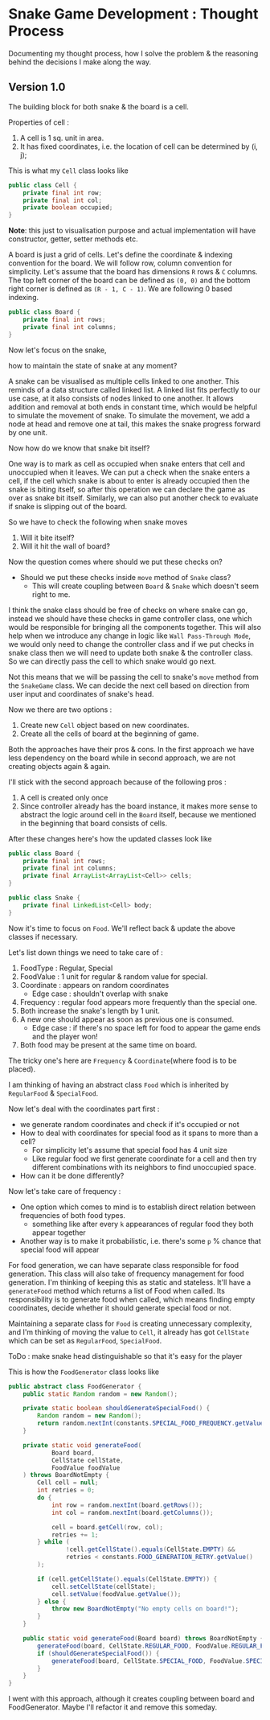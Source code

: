 # Snake Game Development : Thought Process
Documenting my thought process, how I solve the problem & the reasoning behind the decisions I make along the way.

## Version 1.0

The building block for both snake & the board is a cell.

Properties of cell :
1. A cell is 1 sq. unit in area.
2. It has fixed coordinates, i.e. the location of cell can be determined by (i, j);

This is what my `Cell` class looks like
```java
public class Cell {
    private final int row;
    private final int col;
    private boolean occupied;
}
```
**Note**: this just to visualisation purpose and actual implementation will have constructor, getter, setter methods etc.

A board is just a grid of cells. Let's define the coordinate & indexing convention for the board.
We will follow row, column convention for simplicity. Let's assume that the board has dimensions `R` rows & `C` columns.
The top left corner of the board can be defined as `(0, 0)` and the bottom right corner is defined as `(R - 1, C - 1)`. We are following 0 based indexing.
```java
public class Board {
    private final int rows;
    private final int columns;
}
```

Now let's focus on the snake, 

how to maintain the state of snake at any moment? 

A snake can be visualised as multiple cells linked to one another.
This reminds of a data structure called linked list. A linked list fits perfectly to our use case, at it also consists of nodes linked to one another. 
It allows addition and removal at both ends in constant time, which would be helpful to simulate the movement of snake.
To simulate the movement, we add a node at head and remove one at tail, this makes the snake progress forward by one unit.

Now how do we know that snake bit itself?

One way is to mark as cell as occupied when snake enters that cell and unoccupied when it leaves. 
We can put a check when the snake enters a cell, if the cell which snake is about to enter is already occupied then the snake is biting itself, 
so after this operation we can declare the game as over as snake bit itself.
Similarly, we can also put another check to evaluate if snake is slipping out of the board. 

So we have to check the following when snake moves
1. Will it bite itself?
2. Will it hit the wall of board?

Now the question comes where should we put these checks on?

* Should we put these checks inside `move` method of `Snake` class? 
  * This will create coupling between `Board` & `Snake` which doesn't seem right to me.

I think the snake class should be free of checks on where snake can go, instead we should have these checks in game controller class, one which would be responsible for bringing all the components together.
This will also help when we introduce any change in logic like `Wall Pass-Through Mode`, we would only need to change the controller class and if we put checks in snake class then we will need to update both snake & the controller class.
So we can directly pass the cell to which snake would go next. 

Not this means that we will be passing the cell to snake's `move` method from the `SnakeGame` class. We can decide the next cell based on direction from user input and coordinates of snake's head.

Now we there are two options : 
1. Create new `Cell` object based on new coordinates.
2. Create all the cells of board at the beginning of game.

Both the approaches have their pros & cons. 
In the first approach we have less dependency on the board while in second approach,
we are not creating objects again & again.

I'll stick with the second approach because of the following pros : 
1. A cell is created only once
2. Since controller already has the board instance, it makes more sense to abstract the logic around cell in the `Board` itself, because we mentioned in the beginning that board consists of cells.

After these changes here's how the updated classes look like
```java
public class Board {
    private final int rows;
    private final int columns;
    private final ArrayList<ArrayList<Cell>> cells;
}
```
```java
public class Snake {
    private final LinkedList<Cell> body;
}
```

Now it's time to focus on `Food`. We'll reflect back & update the above classes if necessary.

Let's list down things we need to take care of :
1. FoodType : Regular, Special
2. FoodValue : 1 unit for regular & random value for special.
3. Coordinate : appears on random coordinates
   * Edge case : shouldn't overlap with snake
4. Frequency : regular food appears more frequently than the special one.
5. Both increase the snake's length by 1 unit.
6. A new one should appear as soon as previous one is consumed.
   * Edge case : if there's no space left for food to appear the game ends and the player won!
7. Both food may be present at the same time on board.

The tricky one's here are `Frequency` & `Coordinate`(where food is to be placed).

I am thinking of having an abstract class `Food` which is inherited by `RegularFood` & `SpecialFood`.

Now let's deal with the coordinates part first : 
* we generate random coordinates and check if it's occupied or not
* How to deal with coordinates for special food as it spans to more than a cell?
  * For simplicity let's assume that special food has 4 unit size
  * Like regular food we first generate coordinate for a cell and then try different combinations with its neighbors to find unoccupied space. 
* How can it be done differently?


Now let's take care of frequency : 
* One option which comes to mind is to establish direct relation between frequencies of both food types.
  * something like after every `k` appearances of regular food they both appear together
* Another way is to make it probabilistic, i.e. there's some `p` % chance that special food will appear

For food generation, we can have separate class responsible for food generation. This class will also take of frequency management 
for food generation. I'm thinking of keeping this as static and stateless. It'll have a `generateFood` method which returns a list of 
Food when called. Its responsibility is to generate food when called, which means finding empty coordinates, decide whether it should generate special
food or not.

Maintaining a separate class for `Food` is creating unnecessary complexity, and I'm thinking of moving the value to `Cell`, it already has got `CellState`
which can be set as `RegularFood`, `SpecialFood`.

ToDo : make snake head distinguishable so that it's easy for the player

This is how the `FoodGenerator` class looks like
```java
public abstract class FoodGenerator {
    public static Random random = new Random();

    private static boolean shouldGenerateSpecialFood() {
        Random random = new Random();
        return random.nextInt(constants.SPECIAL_FOOD_FREQUENCY.getValue()) == 0;
    }

    private static void generateFood(
            Board board,
            CellState cellState,
            FoodValue foodValue
    ) throws BoardNotEmpty {
        Cell cell = null;
        int retries = 0;
        do {
            int row = random.nextInt(board.getRows());
            int col = random.nextInt(board.getColumns());

            cell = board.getCell(row, col);
            retries += 1;
        } while (
                !cell.getCellState().equals(CellState.EMPTY) &&
                retries < constants.FOOD_GENERATION_RETRY.getValue()
        );

        if (cell.getCellState().equals(CellState.EMPTY)) {
            cell.setCellState(cellState);
            cell.setValue(foodValue.getValue());
        } else {
            throw new BoardNotEmpty("No empty cells on board!");
        }
    }

    public static void generateFood(Board board) throws BoardNotEmpty {
        generateFood(board, CellState.REGULAR_FOOD, FoodValue.REGULAR_FOOD_VALUE);
        if (shouldGenerateSpecialFood()) {
            generateFood(board, CellState.SPECIAL_FOOD, FoodValue.SPECIAL_FOOD_VALUE);
        }
    }
}

```

I went with this approach, although it creates coupling between board and FoodGenerator. Maybe I'll refactor it and remove this someday.
